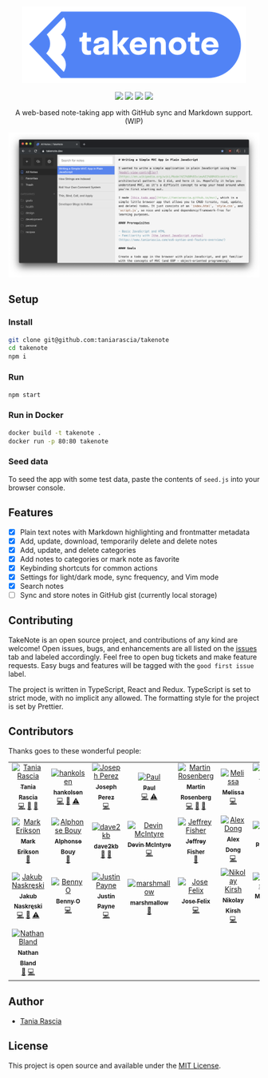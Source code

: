 <p align="center">
  <img src="./logo/logo-color-sm.png">
</p>

<p align="center">
 <img src="https://img.shields.io/badge/License-MIT-blue.svg">
  <a href="#contributors"><img src="https://img.shields.io/badge/all_contributors-20-orange.svg?style=flat-square)"></a>
  <a href="https://travis-ci.org/taniarascia/takenote"><img src="https://travis-ci.org/taniarascia/takenote.svg?branch=master"></a>
  <a href="https://coveralls.io/github/taniarascia/takenote?branch=master"><img src="https://coveralls.io/repos/github/taniarascia/takenote/badge.svg?branch=master"></a>
</p>

<p align="center">A web-based note-taking app with GitHub sync and Markdown support. (WIP)</p>

![Screenshot](./screenshot.png)

## Setup

### Install

```bash
git clone git@github.com:taniarascia/takenote
cd takenote
npm i
```

### Run

```bash
npm start
```

### Run in Docker

```bash
docker build -t takenote .
docker run -p 80:80 takenote
```

### Seed data

To seed the app with some test data, paste the contents of `seed.js` into your browser console.

## Features

- [x] Plain text notes with Markdown highlighting and frontmatter metadata
- [x] Add, update, download, temporarily delete and delete notes
- [x] Add, update, and delete categories
- [x] Add notes to categories or mark note as favorite
- [x] Keybinding shortcuts for common actions
- [x] Settings for light/dark mode, sync frequency, and Vim mode
- [x] Search notes
- [ ] Sync and store notes in GitHub gist (currently local storage)

## Contributing

TakeNote is an open source project, and contributions of any kind are welcome! Open issues, bugs, and enhancements are all listed on the [issues](https://github.com/taniarascia/takenote/issues) tab and labeled accordingly. Feel free to open bug tickets and make feature requests. Easy bugs and features will be tagged with the `good first issue` label.

The project is written in TypeScript, React and Redux. TypeScript is set to strict mode, with no implicit any allowed. The formatting style for the project is set by Prettier.

## Contributors

Thanks goes to these wonderful people:

<!-- ALL-CONTRIBUTORS-LIST:START - Do not remove or modify this section -->
<!-- prettier-ignore-start -->
<!-- markdownlint-disable -->
<table>
  <tr>
    <td align="center"><a href="https://www.taniarascia.com"><img src="https://avatars3.githubusercontent.com/u/11951801?v=4" width="50px;" alt="Tania Rascia"/><br /><sub><b>Tania Rascia</b></sub></a><br /><a href="https://github.com/taniarascia/takenote/commits?author=taniarascia" title="Code">💻</a> <a href="#ideas-taniarascia" title="Ideas, Planning, & Feedback">🤔</a> <a href="https://github.com/taniarascia/takenote/issues?q=author%3Ataniarascia" title="Bug reports">🐛</a></td>
    <td align="center"><a href="https://github.com/hankolsen"><img src="https://avatars3.githubusercontent.com/u/1008390?v=4" width="50px;" alt="hankolsen"/><br /><sub><b>hankolsen</b></sub></a><br /><a href="https://github.com/taniarascia/takenote/commits?author=hankolsen" title="Code">💻</a> <a href="https://github.com/taniarascia/takenote/issues?q=author%3Ahankolsen" title="Bug reports">🐛</a> <a href="https://github.com/taniarascia/takenote/commits?author=hankolsen" title="Tests">⚠️</a></td>
    <td align="center"><a href="https://github.com/joseph-perez"><img src="https://avatars0.githubusercontent.com/u/7772649?v=4" width="50px;" alt="Joseph Perez"/><br /><sub><b>Joseph Perez</b></sub></a><br /><a href="https://github.com/taniarascia/takenote/commits?author=joseph-perez" title="Code">💻</a></td>
    <td align="center"><a href="https://cutting.scot"><img src="https://avatars0.githubusercontent.com/u/118328?v=4" width="50px;" alt="Paul"/><br /><sub><b>Paul</b></sub></a><br /><a href="https://github.com/taniarascia/takenote/commits?author=dagda1" title="Code">💻</a> <a href="https://github.com/taniarascia/takenote/commits?author=dagda1" title="Tests">⚠️</a></td>
    <td align="center"><a href="https://martinbrosenberg.com/"><img src="https://avatars2.githubusercontent.com/u/2382147?v=4" width="50px;" alt="Martin Rosenberg"/><br /><sub><b>Martin Rosenberg</b></sub></a><br /><a href="https://github.com/taniarascia/takenote/commits?author=MartinRosenberg" title="Code">💻</a> <a href="https://github.com/taniarascia/takenote/issues?q=author%3AMartinRosenberg" title="Bug reports">🐛</a> <a href="#maintenance-MartinRosenberg" title="Maintenance">🚧</a></td>
    <td align="center"><a href="http://codepen.io/meowwwls"><img src="https://avatars3.githubusercontent.com/u/16426195?v=4" width="50px;" alt="Melissa"/><br /><sub><b>Melissa</b></sub></a><br /><a href="https://github.com/taniarascia/takenote/commits?author=meowwwls" title="Code">💻</a></td>
    <td align="center"><a href="https://github.com/jjtowle"><img src="https://avatars0.githubusercontent.com/u/41359068?v=4" width="50px;" alt="Jason Towle"/><br /><sub><b>Jason Towle</b></sub></a><br /><a href="https://github.com/taniarascia/takenote/commits?author=jjtowle" title="Code">💻</a></td>
  </tr>
  <tr>
    <td align="center"><a href="http://blog.isquaredsoftware.com"><img src="https://avatars1.githubusercontent.com/u/1128784?v=4" width="50px;" alt="Mark Erikson"/><br /><sub><b>Mark Erikson</b></sub></a><br /><a href="#ideas-markerikson" title="Ideas, Planning, & Feedback">🤔</a></td>
    <td align="center"><a href="http://www.alphonsebouy.fr"><img src="https://avatars2.githubusercontent.com/u/32797759?v=4" width="50px;" alt="Alphonse Bouy"/><br /><sub><b>Alphonse Bouy</b></sub></a><br /><a href="https://github.com/taniarascia/takenote/issues?q=author%3Aalphonseb" title="Bug reports">🐛</a></td>
    <td align="center"><a href="https://github.com/dave2kb"><img src="https://avatars1.githubusercontent.com/u/30696030?v=4" width="50px;" alt="dave2kb"/><br /><sub><b>dave2kb</b></sub></a><br /><a href="#design-dave2kb" title="Design">🎨</a> <a href="#ideas-dave2kb" title="Ideas, Planning, & Feedback">🤔</a></td>
    <td align="center"><a href="https://github.com/Dantaro"><img src="https://avatars3.githubusercontent.com/u/2750903?v=4" width="50px;" alt="Devin McIntyre"/><br /><sub><b>Devin McIntyre</b></sub></a><br /><a href="https://github.com/taniarascia/takenote/commits?author=Dantaro" title="Code">💻</a></td>
    <td align="center"><a href="http://slofish.io"><img src="https://avatars0.githubusercontent.com/u/1240484?v=4" width="50px;" alt="Jeffrey Fisher"/><br /><sub><b>Jeffrey Fisher</b></sub></a><br /><a href="https://github.com/taniarascia/takenote/issues?q=author%3Ajeffslofish" title="Bug reports">🐛</a></td>
    <td align="center"><a href="https://github.com/dong-alex"><img src="https://avatars2.githubusercontent.com/u/23242741?v=4" width="50px;" alt="Alex Dong"/><br /><sub><b>Alex Dong</b></sub></a><br /><a href="https://github.com/taniarascia/takenote/commits?author=dong-alex" title="Code">💻</a></td>
    <td align="center"><a href="https://github.com/Publicker"><img src="https://avatars2.githubusercontent.com/u/52673485?v=4" width="50px;" alt="Publicker"/><br /><sub><b>Publicker</b></sub></a><br /><a href="https://github.com/taniarascia/takenote/commits?author=Publicker" title="Code">💻</a></td>
  </tr>
  <tr>
    <td align="center"><a href="https://github.com/kleyu"><img src="https://avatars2.githubusercontent.com/u/36169811?v=4" width="50px;" alt="Jakub Naskręski"/><br /><sub><b>Jakub Naskręski</b></sub></a><br /><a href="https://github.com/taniarascia/takenote/commits?author=kleyu" title="Code">💻</a> <a href="https://github.com/taniarascia/takenote/issues?q=author%3Akleyu" title="Bug reports">🐛</a> <a href="https://github.com/taniarascia/takenote/commits?author=kleyu" title="Tests">⚠️</a></td>
    <td align="center"><a href="https://opw0011.github.io/"><img src="https://avatars2.githubusercontent.com/u/10897048?v=4" width="50px;" alt="Benny O"/><br /><sub><b>Benny O</b></sub></a><br /><a href="https://github.com/taniarascia/takenote/commits?author=opw0011" title="Code">💻</a></td>
    <td align="center"><a href="https://github.com/justDOindev"><img src="https://avatars3.githubusercontent.com/u/44042682?v=4" width="50px;" alt="Justin Payne"/><br /><sub><b>Justin Payne</b></sub></a><br /><a href="https://github.com/taniarascia/takenote/commits?author=justDOindev" title="Code">💻</a></td>
    <td align="center"><a href="https://yikjin.github.io"><img src="https://avatars2.githubusercontent.com/u/34995304?v=4" width="50px;" alt="marshmallow"/><br /><sub><b>marshmallow</b></sub></a><br /><a href="#maintenance-yikjin" title="Maintenance">🚧</a></td>
    <td align="center"><a href="http://jfelix.info"><img src="https://avatars2.githubusercontent.com/u/21092519?v=4" width="50px;" alt="Jose Felix "/><br /><sub><b>Jose Felix </b></sub></a><br /><a href="https://github.com/taniarascia/takenote/commits?author=Jfelix61" title="Code">💻</a></td>
    <td align="center"><a href="https://xboston.dev"><img src="https://avatars1.githubusercontent.com/u/201306?v=4" width="50px;" alt="Nikolay Kirsh"/><br /><sub><b>Nikolay Kirsh</b></sub></a><br /><a href="https://github.com/taniarascia/takenote/commits?author=xboston" title="Code">💻</a></td>
    <td align="center"><a href="https://github.com/Mudassar045"><img src="https://avatars0.githubusercontent.com/u/24487349?v=4" width="50px;" alt="Mudassar Ali"/><br /><sub><b>Mudassar Ali</b></sub></a><br /><a href="https://github.com/taniarascia/takenote/commits?author=Mudassar045" title="Code">💻</a></td>
  </tr>
  <tr>
    <td align="center"><a href="https://nathanbland.github.io/"><img src="https://avatars1.githubusercontent.com/u/926111?v=4" width="50px;" alt="Nathan Bland"/><br /><sub><b>Nathan Bland</b></sub></a><br /><a href="https://github.com/taniarascia/takenote/issues?q=author%3ANathanBland" title="Bug reports">🐛</a> <a href="https://github.com/taniarascia/takenote/commits?author=NathanBland" title="Code">💻</a></td>
  </tr>
</table>

<!-- markdownlint-enable -->
<!-- prettier-ignore-end -->

<!-- ALL-CONTRIBUTORS-LIST:END -->

## Author

- [Tania Rascia](https://www.taniarascia.com)

## License

This project is open source and available under the [MIT License](LICENSE).
